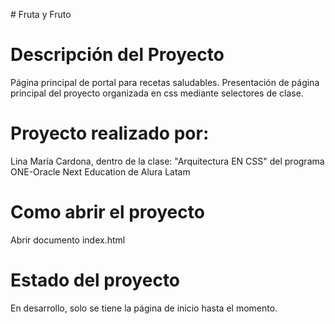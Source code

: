 </em> # Fruta y Fruto </em>

# Descripción del Proyecto
Página principal de portal para recetas saludables. Presentación de página principal del proyecto organizada en css mediante selectores de clase.

# Proyecto realizado por:
Lina María Cardona, dentro de la clase: "Arquitectura EN CSS" del programa ONE-Oracle Next Education de Alura Latam

# Como abrir el proyecto
Abrir documento index.html

# Estado del proyecto
En desarrollo, solo se tiene la página de inicio hasta el momento.
